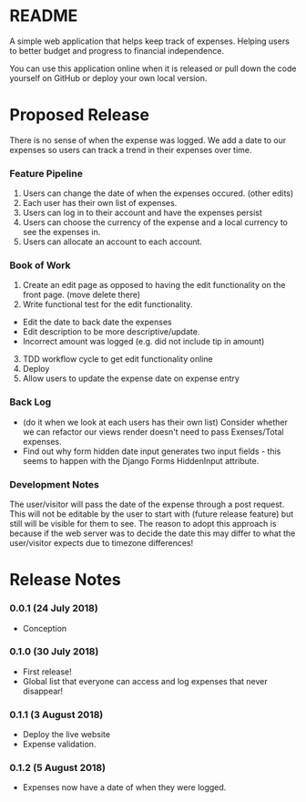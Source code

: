 README
======

A simple web application that helps keep track of expenses. Helping users to better budget and progress to financial independence.

You can use this application online when it is released or pull down the code yourself on GitHub or deploy your own local version.

Proposed Release
================

There is no sense of when the expense was logged. We add a date to our expenses
so users can track a trend in their expenses over time.

### Feature Pipeline
1. Users can change the date of when the expenses occured. (other edits)
2. Each user has their own list of expenses.
3. Users can log in to their account and have the expenses persist
4. Users can choose the currency of the expense and a local currency to see the expenses in.
5. Users can allocate an account to each account.

### Book of Work
1. Create an edit page as opposed to having the edit functionality on the front page. (move delete there)
2. Write functional test for the edit functionality.
  * Edit the date to back date the expenses
  * Edit description to be more descriptive/update.
  * Incorrect amount was logged (e.g. did not include tip in amount)
3. TDD workflow cycle to get edit functionality online
4. Deploy
5. Allow users to update the expense date on expense entry

### Back Log
* (do it when we look at each users has their own list) Consider whether we can refactor our views render doesn't need to pass Exenses/Total expenses.
* Find out why form hidden date input generates two input fields - this seems to happen with the Django Forms HiddenInput attribute.

### Development Notes

The user/visitor will pass the date of the expense through a post request. This
will not be editable by the user to start with (future release feature) but
still will be visible for them to see. The reason to adopt this approach is
because if the web server was to decide the date this may differ to what the
user/visitor expects due to timezone differences!

Release Notes
=============

### 0.0.1 (24 July 2018)

* Conception

### 0.1.0 (30 July 2018)

* First release!
* Global list that everyone can access and log expenses that never disappear!

### 0.1.1 (3 August 2018)

* Deploy the live website
* Expense validation.

### 0.1.2 (5 August 2018)

* Expenses now have a date of when they were logged.
